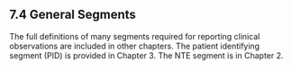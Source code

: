 ## 7.4 General Segments

The full definitions of many segments required for reporting clinical observations are included in other chapters. The patient identifying segment (PID) is provided in Chapter 3. The NTE segment is in Chapter 2.
